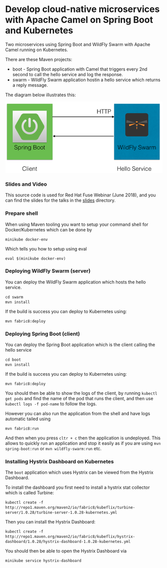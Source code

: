 # Develop cloud-native microservices with Apache Camel on Spring Boot and Kubernetes

Two microservices using Spring Boot and WildFly Swarm with Apache Camel running on Kubernetes.

There are these Maven projects:

* boot - Spring Boot application with Camel that triggers every 2nd second to call the hello service and log the response.
* swarm - WildFly Swarm application hostin a hello service which returns a reply message.

The diagram below illustrates this:

![Overview](diagram.png?raw=true "Overview")


### Slides and Video

This source code is used for Red Hat Fuse Webinar (June 2018), and you can find the slides for the talks in the [slides](slides) directory.


### Prepare shell

When using Maven tooling you want to setup your command shell for Docker/Kubernetes which can be done by

    minikube docker-env

Which tells you how to setup using eval

    eval $(minikube docker-env)


### Deploying WildFly Swarm (server)

You can deploy the WildFly Swarm application which hosts the hello service.

    cd swarm
    mvn install

If the build is success you can deploy to Kubernetes using:

    mvn fabric8:deploy


### Deploying Spring Boot (client)

You can deploy the Spring Boot application which is the client calling the hello service

    cd boot
    mvn install

If the build is success you can deploy to Kubernetes using:

    mvn fabric8:deploy

You should then be able to show the logs of the client, by running `kubectl get pods` and find the name of the pod that runs the client, and then use `kubectl logs -f pod-name` to follow the logs.

However you can also run the application from the shell and have logs automatic tailed using

    mvn fabric8:run

And then when you press `cltr + c` then the application is undeployed. This allows to quickly run an application and stop it easily as if you are using `mvn spring-boot:run` or `mvn wildfly-swarm:run` etc.



### Installing Hystrix Dashboard on Kubernetes

The `boot` application which uses Hystrix can be viewed from the Hystrix Dashboard.

To install the dashboard you first need to install a hystrix stat collector which is called Turbine:

    kubectl create -f http://repo1.maven.org/maven2/io/fabric8/kubeflix/turbine-server/1.0.28/turbine-server-1.0.28-kubernetes.yml

Then you can install the Hystrix Dashboard:

    kubectl create -f http://repo1.maven.org/maven2/io/fabric8/kubeflix/hystrix-dashboard/1.0.28/hystrix-dashboard-1.0.28-kubernetes.yml

You should then be able to open the Hystrix Dashboard via

    minikube service hystrix-dashboard

